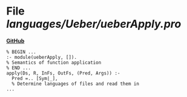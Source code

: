 # File _languages/Ueber/ueberApply.pro_
**[GitHub](https://github.com/softlang/yas/blob/master/languages/Ueber/ueberApply.pro)**
```
% BEGIN ...
:- module(ueberApply, []).
% Semantics of function application
% END ...
apply(Ds, R, InFs, OutFs, (Pred, Args)) :-
  Pred =.. [Sym|_],
  % Determine languages of files and read them in
...
```
